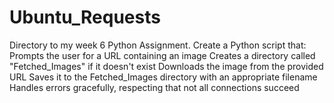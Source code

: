 # Ubuntu_Requests
Directory to my week 6 Python Assignment.
Create a Python script that:
Prompts the user for a URL containing an image
Creates a directory called "Fetched_Images" if it doesn't exist
Downloads the image from the provided URL
Saves it to the Fetched_Images directory with an appropriate filename
Handles errors gracefully, respecting that not all connections succeed
